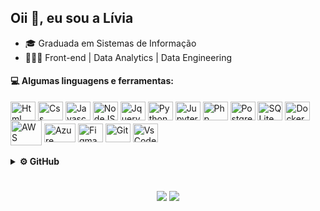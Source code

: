 ## Oii 👋, eu sou a Lívia

- 🎓 Graduada em Sistemas de Informação
- 👩🏽‍💻 Front-end | Data Analytics | Data Engineering 

#### 💻 Algumas linguagens e ferramentas:

<div style="display: inline_block">
  <img align="center" alt="Html" height="30" width="40" src="https://cdn.jsdelivr.net/gh/devicons/devicon/icons/html5/html5-plain.svg"/>
  <img align="center" alt="Css" height="30" width="40" src="https://cdn.jsdelivr.net/gh/devicons/devicon/icons/css3/css3-plain.svg"/>
  <img align="center" alt="Javascript" height="30" width="40" src="https://cdn.jsdelivr.net/gh/devicons/devicon/icons/javascript/javascript-original.svg"/>
  <img align="center" alt="NodeJS" height="30" width="40" src="https://cdn.jsdelivr.net/gh/devicons/devicon/icons/nodejs/nodejs-plain.svg"/>
  <img align="center" alt="Jquery" height="30" width="40" src="https://cdn.jsdelivr.net/gh/devicons/devicon/icons/jquery/jquery-plain.svg"/>
  <img align="center" alt="Python" height="30" width="40"  src="https://cdn.jsdelivr.net/gh/devicons/devicon/icons/python/python-plain.svg"/> 
  <img align="center" alt="Jupyter" height="30" width="40" src="https://cdn.jsdelivr.net/gh/devicons/devicon@latest/icons/jupyter/jupyter-original-wordmark.svg"/>
  <img align="center" alt="Php" height="30" width="40" src="https://cdn.jsdelivr.net/gh/devicons/devicon@latest/icons/php/php-original.svg"/>
  <img align="center" alt="PostgreSQL" height="30" width="40" src="https://cdn.jsdelivr.net/gh/devicons/devicon/icons/postgresql/postgresql-plain.svg"/>  
  <img align="center" alt="SQLite" height="30" width="40" src="https://cdn.jsdelivr.net/gh/devicons/devicon/icons/sqlite/sqlite-original.svg"/>
  <img align="center" alt="Docker" height="30" width="40" src="https://cdn.jsdelivr.net/gh/devicons/devicon/icons/docker/docker-plain.svg"/>
  <img align="center" alt="AWS" height="40" width="50" src="https://cdn.jsdelivr.net/gh/devicons/devicon/icons/amazonwebservices/amazonwebservices-plain-wordmark.svg"/>
  <img align="center" alt="Azure" height="30" width="50" src="https://cdn.jsdelivr.net/gh/devicons/devicon@latest/icons/azure/azure-original.svg"/> 
  <img align="center" alt="Figma" height="30" width="40" src="https://cdn.jsdelivr.net/gh/devicons/devicon/icons/figma/figma-original.svg"/>    
  <img align="center" alt="Git" height="30" width="40" src="https://cdn.jsdelivr.net/gh/devicons/devicon/icons/git/git-plain.svg"/>
  <img align="center" alt="VsCode" height="30" width="40" src="https://cdn.jsdelivr.net/gh/devicons/devicon/icons/vscode/vscode-original.svg"/>
</div>
<br>
  
<details>
  <summary><b> ⚙️ GitHub </b></summary>
  <br>
    <p align="center">
        <img height="120em" src="https://github-readme-streak-stats.herokuapp.com/?user=livalves&hide_border=false&theme=radical" />
    </p>
    <p align="center">
        <a href="https://github.com/livalves">
        <img height="120em" src="https://github-readme-stats.vercel.app/api?username=livalves&hide_title=true&show_icons=true&theme=radical&include_all_commits=true&count_private=true&hide=stars,issues"/>
        <img height="120em" src="https://github-readme-stats.vercel.app/api/top-langs/?username=livalves&hide_title=true&layout=compact&langs_count=7&theme=radical"/>
    </p>
</details>

#
  
<div align="center"> 
  <a href = "mailto:liviamabelle@gmail.com"><img src="https://img.shields.io/badge/-Gmail-%23333?style=for-the-badge&logo=gmail&logoColor=white" target="_blank"></a>
  <a href="https://www.linkedin.com/in/livia--alves" target="_blank"><img src="https://img.shields.io/badge/LinkedIn-0077B5?style=for-the-badge&logo=linkedin&logoColor=white" target="_blank"></a> 
</div>
  
  
